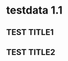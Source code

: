 # testdata 1.1

<!-- @TD1.1.1@ (FROM: @TD1.1@) -->
## TEST TITLE1

<!-- @TD1.1.2@ (FROM: @TD1.1@) -->
## TEST TITLE2

